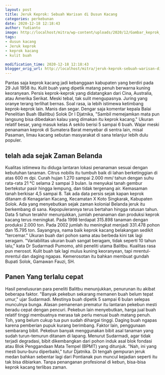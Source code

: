 ```yaml
---
layout: post
title: Jeruk Keprok: Sebuah Warisan di Dusun Kacang
categories: perkebunan
date: 2020-12-18 12:18:43
author: Yudianto
image: http://localhost/mitra/wp-content/uploads/2020/12/Gambar_keprok_914x768.jpg
tags:
- dusun kacang
- Jeruk keprok
- keprok kacang
- kulit buah

modification_time: 2020-12-18 12:18:43
blogger_orig_url: http://localhost/mitra/jeruk-keprok-sebuah-warisan-di-dusun.html
---
```


Pantas saja keprok kacang jadi kebanggaan kabupaten yang berdiri pada 29 Juli 1958 itu. Kulit buah yang dipetik matang penuh berwarna kuning keoranyean. Persis keprok-keprok yang didatangkan dari Cina, Australia, atau Amerika Serikat. Meski tebal, tak sulit mengupasnya.
Juring yang oranye terang terlihat bernas. Soal rasa, ia lebih istimewa ketimbang keprok-keprok lain. Manis dan segar. Dengar saja komentar kepala Balai Penelitian Buah (Balitbu) Solok Dr I Djatnika, "Sambil memejamkan mata pun langsung bisa dibedakan kalau yang dimakan itu keprok kacang."
Ukuran relatif besar, yang masuk kelas A sekilo berisi 5 sampai 6 buah. Wajar meski penanaman keprok di Sumatera Barat menyebar di sentra lain, misal Pasaman, limau kacang sebutan masyarakat di sana telanjur lebih dulu populer.
<h2 id="Belanda">telah ada sejak Zaman Belanda</h2>
Kualitas istimewa itu diduga lantaran lokasi penanaman sesuai dengan kebutuhan tanaman. Citrus nobilis itu tumbuh baik di lahan berketinggian di atas 600 m dpi. Curah hujan 1.270 sampai 2.000 mm/ tahun dengan suhu rata-rata 21 °C selama 2 sampai 3 bulan. Ia menyukai tanah gembur bertekstur pasir hingga lempung, dan tidak tergenang air. Kemasaman tanah berkisar 4,5 sampai 8.
Tak ada data persis sejak kapan keprok ditanam di Kenagarian Kacang, Kecamatan X Koto Singkarak, Kabupaten Solok. Ada yang menyebutkan sejak zaman kolonial Belanda jeruk itu berkembang di sana. Kepopulerannya terus bertahan hingga ratusan tahun.
Data 5 tahun terakhir menunjukkan, jumlah penanaman dan produksi keprok kacang terus meningkat. Pada 1998 terdapat 315.898 tanaman dengan produksi 2.000 ton. Pada 2002 jumlah itu meningkat menjadi 331.478 pohon dan 15.795 ton.
Sayangnya, nama baik keprok kacang belakangan sedikit "tercemar." Ukuran buah dari pohon sama atau berbeda kini tak lagi seragam. "Variabilitas ukuran buah sangat beragam, tidak seperti 10 tahun lalu," kata Dr Sudarmadi Pumomo, ahli peneliti utama Balitbu. Kualitas rasa pun merosot. Kulit buah tak lagi mulus kuning keoranyean, tapi mrentul-mrentul dan daging ngapas. Kemerosotan itu bahkan membuat gundah Bupati Solok, Gamawan Fauzi, SH.
<h2 id="Pencurian">Panen Yang terlalu cepat</h2>
Hasil penelusuran para peneliti Balitbu menunjukkan, penurunan itu akibat beberapa faktor. "Banyak pekebun sekarang memanen buah belum tepat umur," ujar Sudarmadi. Mestinya buah dipetik 5 sampai 6 bulan selepas munculnya bunga. Alasan pemanenan prematur itu lantaran pekebun mesti beradu cepat dengan pencuri.
Pekebun lain menyebutkan, harga jual buah relatif tinggi membuatnya merasa tak perlu menuai buah matang penuh. Toh, yang belum cukup tua pun sudah dihargai tinggi. Daging buah ngapas karena pemberian pupuk kurang berimbang.
Faktor lain, penggunaan sembarang bibit. Pekebun banyak menggunakan bibit asal tanaman yang sudah turun-temurun ditanam di lapang. Menurut Sudarmadi, agar tidak terjadi degradasi, bibit dikembangkan dari pohon induk asal blok fondasi atau Blok Penggandaan Mata Tempel (BPMT) yang ditunjuk.
"Nah, ini yang mesti buru-buru diperbaiki," tutur Djatnika. Di tengah gempuran jeruk medan bahkan sebentar lagi dari Pontianak pun muncul kejadian seperti itu tak bisa dibiarkan. Tanpa penanganan profesional di kebun, bisa-bisa keprok kacang terlibas zaman.

